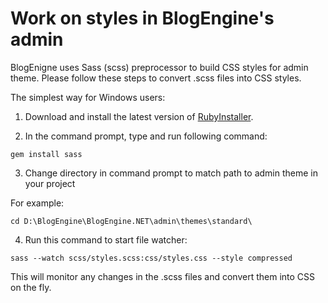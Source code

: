 # Work on styles in BlogEngine's admin

BlogEnigne uses Sass (scss) preprocessor to build CSS styles for admin theme.
Please follow these steps to convert .scss files into CSS styles.

The simplest way for Windows users:

1. Download and install the latest version of [RubyInstaller].

2. In the command prompt, type and run following command:

  `gem install sass`

3. Change directory in command prompt to match path to admin theme in your project

  For example:

  `cd D:\BlogEngine\BlogEngine.NET\admin\themes\standard\`

4. Run this command to start file watcher:

  `sass --watch scss/styles.scss:css/styles.css --style compressed`

  This will monitor any changes in the .scss files and convert them into CSS on the fly.

[rubyinstaller]: http://rubyinstaller.org/downloads/
